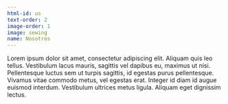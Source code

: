 ```yaml
---
html-id: us
text-order: 2
image-order: 1
image: sewing
name: Nosotros
---
```

Lorem ipsum dolor sit amet, consectetur adipiscing elit. Aliquam quis leo tellus. Vestibulum lacus mauris, sagittis vel dapibus eu, maximus ut nisi. Pellentesque luctus sem ut turpis sagittis, id egestas purus pellentesque. Vivamus vitae commodo metus, vel egestas erat. Integer id diam id augue euismod interdum. Vestibulum ultrices metus ligula. Aliquam eget dignissim lectus.
